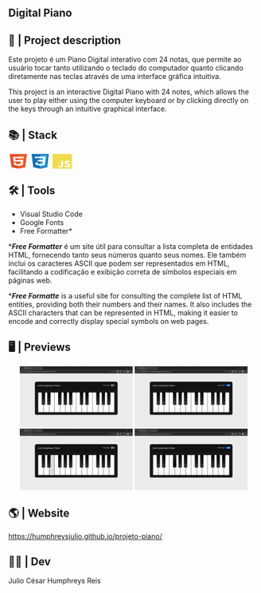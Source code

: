 ## Digital Piano

## 📝 | Project description
Este projeto é um Piano Digital interativo com 24 notas, que permite ao usuário tocar tanto utilizando o teclado do computador quanto clicando diretamente nas teclas através de uma interface gráfica intuitiva.

This project is an interactive Digital Piano with 24 notes, which allows the user to play either using the computer keyboard or by clicking directly on the keys through an intuitive graphical interface.

## 📚 | Stack
<div align="left">
  <img align="center" alt="HTML" height="30" width="40" src="https://raw.githubusercontent.com/devicons/devicon/master/icons/html5/html5-original.svg">
  <img align="center" alt="CSS" height="30" width="40" src="https://raw.githubusercontent.com/devicons/devicon/master/icons/css3/css3-original.svg">
  <img align="center" alt="JS" height="30" width="40" src="https://raw.githubusercontent.com/devicons/devicon/master/icons/javascript/javascript-plain.svg">
</div>

## 🛠 | Tools
- Visual Studio Code
- Google Fonts
- Free Formatter*

**__Free Formatter__* é um site útil para consultar a lista completa de entidades HTML, fornecendo tanto seus números quanto seus nomes. Ele também inclui os caracteres ASCII que podem ser representados em HTML, facilitando a codificação e exibição correta de símbolos especiais em páginas web.

**__Free Formatte__* is a useful site for consulting the complete list of HTML entities, providing both their numbers and their names. It also includes the ASCII characters that can be represented in HTML, making it easier to encode and correctly display special symbols on web pages.

## 🖥 | Previews

<div style="text-align: center;" align="center">
  <img src="./previews/preview-1.png" width="45%"/>
  <img src="./previews/preview-2.png" width="45%"/>
  <img src="./previews/preview-3.png" width="45%"/>
  <img src="./previews/preview-4.png" width="45%"/>
</div>

## 🌎 | Website
https://humphreysjulio.github.io/projeto-piano/

## 👨‍💻 | Dev
Julio César Humphreys Reis
